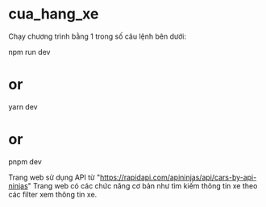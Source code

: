 ﻿# cua_hang_xe
Chạy chương trình bằng 1 trong số câu lệnh bên dưới:

npm run dev
# or
yarn dev
# or
pnpm dev

Trang web sử dụng API từ "https://rapidapi.com/apininjas/api/cars-by-api-ninjas"
Trang web có các chức năng cơ bản như tìm kiếm thông tin xe theo các filter xem thông tin xe.
